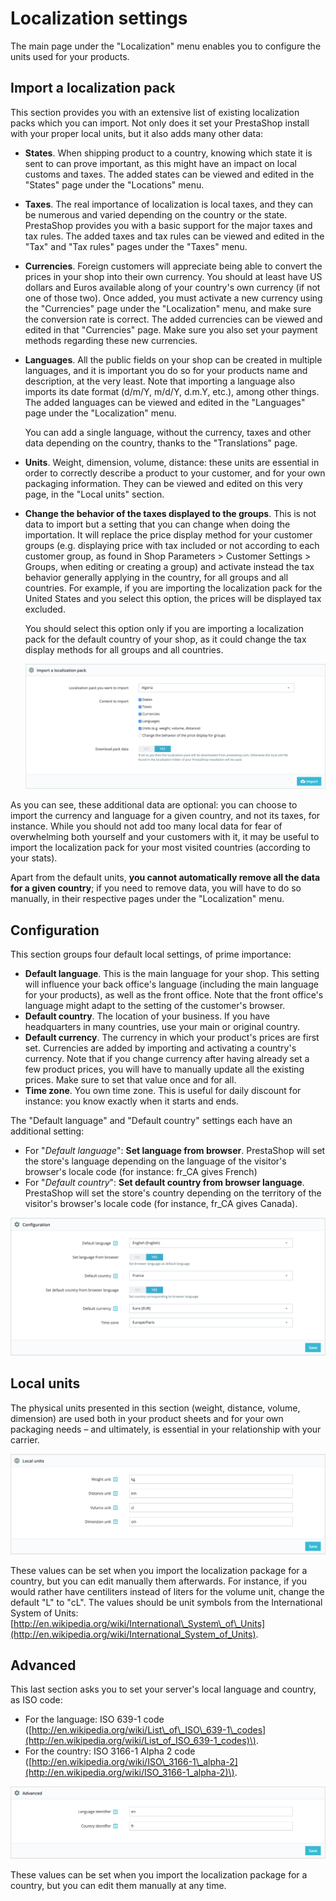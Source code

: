 # Localization settings

The main page under the "Localization" menu enables you to configure the units used for your products.

## Import a localization pack <a id="Localizationsettings-Importalocalizationpack"></a>

This section provides you with an extensive list of existing localization packs which you can import. Not only does it set your PrestaShop install with your proper local units, but it also adds many other data:

* **States**. When shipping product to a country, knowing which state it is sent to can prove important, as this might have an impact on local customs and taxes. The added states can be viewed and edited in the "States" page under the "Locations" menu.
* **Taxes**. The real importance of localization is local taxes, and they can be numerous and varied depending on the country or the state. PrestaShop provides you with a basic support for the major taxes and tax rules. The added taxes and tax rules can be viewed and edited in the "Tax" and "Tax rules" pages under the "Taxes" menu.
* **Currencies**. Foreign customers will appreciate being able to convert the prices in your shop into their own currency. You should at least have US dollars and Euros available along of your country's own currency \(if not one of those two\). Once added, you must activate a new currency using the "Currencies" page under the "Localization" menu, and make sure the conversion rate is correct. The added currencies can be viewed and edited in that "Currencies" page. Make sure you also set your payment methods regarding these new currencies.
* **Languages**. All the public fields on your shop can be created in multiple languages, and it is important you do so for your products name and description, at the very least. Note that importing a language also imports its date format \(d/m/Y, m/d/Y, d.m.Y, etc.\), among other things. The added languages can be viewed and edited in the "Languages" page under the "Localization" menu.

  You can add a single language, without the currency, taxes and other data depending on the country, thanks to the "Translations" page.

* **Units**. Weight, dimension, volume, distance: these units are essential in order to correctly describe a product to your customer, and for your own packaging information. They can be viewed and edited on this very page, in the "Local units" section.
* **Change the behavior of the taxes displayed to the groups**. This is not data to import but a setting that you can change when doing the importation. It will replace the price display method for your customer groups \(e.g. displaying price with tax included or not according to each customer group, as found in Shop Parameters &gt; Customer Settings &gt; Groups, when editing or creating a group\) and activate instead the tax behavior generally applying in the country, for all groups and all countries. For example, if you are importing the localization pack for the United States and you select this option, the prices will be displayed tax excluded. 

  You should select this option only if you are importing a localization pack for the default country of your shop, as it could change the tax display methods for all groups and all countries.

  ![](../../../../.gitbook/assets/64225597%20%282%29%20%281%29.png)

As you can see, these additional data are optional: you can choose to import the currency and language for a given country, and not its taxes, for instance. While you should not add too many local data for fear of overwhelming both yourself and your customers with it, it may be useful to import the localization pack for your most visited countries \(according to your stats\).

Apart from the default units, **you cannot automatically remove all the data for a given country**; if you need to remove data, you will have to do so manually, in their respective pages under the "Localization" menu.

## Configuration <a id="Localizationsettings-Configuration"></a>

This section groups four default local settings, of prime importance:

* **Default language**. This is the main language for your shop. This setting will influence your back office's language \(including the main language for your products\), as well as the front office. Note that the front office's language might adapt to the setting of the customer's browser.
* **Default country**. The location of your business. If you have headquarters in many countries, use your main or original country.
* **Default currency**. The currency in which your product's prices are first set. Currencies are added by importing and activating a country's currency. Note that if you change currency after having already set a few product prices, you will have to manually update all the existing prices. Make sure to set that value once and for all.
* **Time zone**. You own time zone. This is useful for daily discount for instance: you know exactly when it starts and ends.

The "Default language" and "Default country" settings each have an additional setting:

* For "_Default language_": **Set language from browser**. PrestaShop will set the store's language depending on the language of the visitor's browser's locale code \(for instance: fr\_CA gives French\)
* For "_Default country_": **Set default country from browser language**. PrestaShop will set the store's country depending on the territory of the visitor's browser's locale code \(for instance, fr\_CA gives Canada\).

![](../../../../.gitbook/assets/64225598%20%283%29%20%284%29.png)

## Local units <a id="Localizationsettings-Localunits"></a>

The physical units presented in this section \(weight, distance, volume, dimension\) are used both in your product sheets and for your own packaging needs – and ultimately, is essential in your relationship with your carrier.

![](../../../../.gitbook/assets/64225599%20%284%29%20%283%29.png)

These values can be set when you import the localization package for a country, but you can edit manually them afterwards. For instance, if you would rather have centiliters instead of liters for the volume unit, change the default "L" to "cL". The values should be unit symbols from the International System of Units: [http://en.wikipedia.org/wiki/International\_System\_of\_Units](http://en.wikipedia.org/wiki/International_System_of_Units).

## Advanced <a id="Localizationsettings-Advanced"></a>

This last section asks you to set your server's local language and country, as ISO code:

* For the language: ISO 639-1 code \([http://en.wikipedia.org/wiki/List\_of\_ISO\_639-1\_codes](http://en.wikipedia.org/wiki/List_of_ISO_639-1_codes)\).
* For the country: ISO 3166-1 Alpha 2 code \([http://en.wikipedia.org/wiki/ISO\_3166-1\_alpha-2](http://en.wikipedia.org/wiki/ISO_3166-1_alpha-2)\).  

![](../../../../.gitbook/assets/64225600%20%284%29%20%281%29.png)

These values can be set when you import the localization package for a country, but you can edit them manually at any time.

